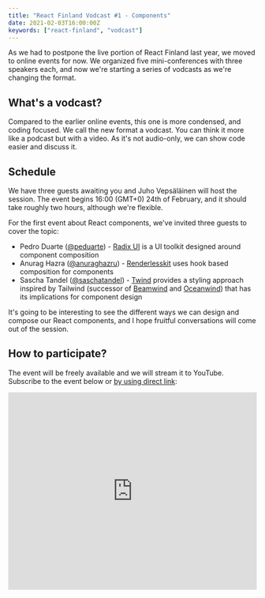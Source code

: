 ```yaml
---
title: "React Finland Vodcast #1 - Components"
date: 2021-02-03T16:00:00Z
keywords: ["react-finland", "vodcast"]
---
```


As we had to postpone the live portion of React Finland last year, we moved to online events for now. We organized five mini-conferences with three speakers each, and now we're starting a series of vodcasts as we're changing the format.

## What's a vodcast?

Compared to the earlier online events, this one is more condensed, and coding focused. We call the new format a vodcast. You can think it more like a podcast but with a video. As it's not audio-only, we can show code easier and discuss it.

## Schedule

We have three guests awaiting you and Juho Vepsäläinen will host the session. The event begins 16:00 (GMT+0) 24th of February, and it should take roughly two hours, although we're flexible.

For the first event about React components, we've invited three guests to cover the topic:

- Pedro Duarte ([@peduarte](https://twitter.com/peduarte)) - [Radix UI](https://radix-ui.com/primitives/docs/overview/introduction) is a UI toolkit designed around component composition
- Anurag Hazra ([@anuraghazru](https://twitter.com/anuraghazru)) - [Renderlesskit](https://github.com/timelessco/renderlesskit-react) uses hook based composition for components
- Sascha Tandel ([@saschatandel](https://twitter.com/saschatandel)) - [Twind](https://twind.dev/) provides a styling approach inspired by Tailwind (successor of [Beamwind](https://github.com/kenoxa/beamwind) and [Oceanwind](https://github.com/lukejacksonn/oceanwind)) that has its implications for component design

It's going to be interesting to see the different ways we can design and compose our React components, and I hope fruitful conversations will come out of the session.

## How to participate?

The event will be freely available and we will stream it to YouTube. Subscribe to the event below or [by using direct link](https://www.youtube.com/watch?v=o_TqhovGSjk):

<iframe
  title="Vodcast #01 - Components"
  width="100%"
  height="400"
  src="https://www.youtube.com/embed/o_TqhovGSjk"
  frameBorder="0"
  allow="accelerometer; autoplay; encrypted-media; gyroscope; picture-in-picture"
  allowFullScreen
></iframe>
